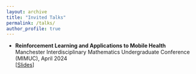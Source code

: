 ```yaml
---
layout: archive
title: "Invited Talks"
permalink: /talks/
author_profile: true
---
```


- **Reinforcement Learning and Applications to Mobile Health** <br>
Manchester Interdisciplinary Mathematics Undergraduate Conference (MIMUC), April 2024 <br>
[[Slides](https://arxiv.org/abs/2308.07843)]
